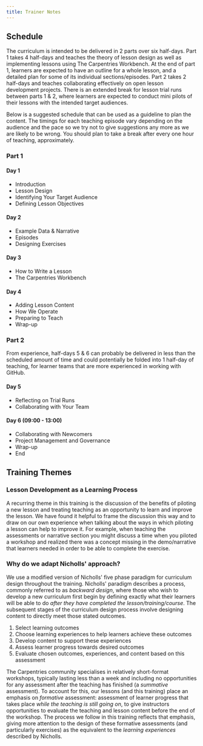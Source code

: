 ```yaml
---
title: Trainer Notes
---
```


## Schedule

The curriculum is intended to be delivered in 2 parts over six half-days. 
Part 1 takes 4 half-days and teaches the theory of lesson design as well as implementing lessons using The Carpentries Workbench. 
At the end of part 1, learners are expected to have an outline for a whole lesson, and a detailed plan for some of its individual sections/episodes.
Part 2 takes 2 half-days and teaches collaborating effectively on open lesson development projects.
There is an extended break for lesson trial runs between parts 1 & 2, where learners are expected to conduct mini pilots of their lessons with the 
intended target audiences.

Below is a suggested schedule that can be used as a guideline to plan the content. The timings for each teaching episode vary depending on the audience and the pace so we try not to give suggestions any more as 
we are likely to be wrong. You should plan to take a break after
every one hour of teaching, approximately.

### Part 1

#### Day 1

- Introduction
- Lesson Design
- Identifying Your Target Audience
- Defining Lesson Objectives

#### Day 2

- Example Data & Narrative
- Episodes
- Designing Exercises 

#### Day 3

- How to Write a Lesson
- The Carpentries Workbench 

#### Day 4

- Adding Lesson Content
- How We Operate
- Preparing to Teach
- Wrap-up




### Part 2

From experience, half-days 5 & 6 can probably be delivered in less than the scheduled amount of time
and could potentially be folded into 1 half-day of teaching, for learner teams that are more experienced 
in working with GitHub.

#### Day 5

- Reflecting on Trial Runs
- Collaborating with Your Team

#### Day 6 (09:00 - 13:00)

- Collaborating with Newcomers
- Project Management and Governance
- Wrap-up
- End                               


## Training Themes

### Lesson Development as a Learning Process

A recurring theme in this training is the discussion of the benefits of piloting a new 
lesson and treating teaching as an opportunity to learn and improve the lesson. 
We have found it helpful to frame the discussion this way and to draw on our own experience 
when talking about the ways in which piloting a lesson can help to improve it.
For example, when teaching the assessments or narrative section you might discuss a time 
when you piloted a workshop and realized there was a concept missing in the demo/narrative
that learners needed in order to be able to complete the exercise.

### Why do we adapt Nicholls' approach?
We use a modified version of Nicholls' five phase paradigm for curriculum design throughout the training.
Nicholls' paradigm describes a process, commonly referred to as _backward design_, where those who wish to develop a new curriculum first begin by defining exactly what their learners will be able to do _after they have completed the lesson/training/course_.
The subsequent stages of the curriculum design process involve designing content to directly meet those stated outcomes.

1. Select learning outcomes
2. Choose learning experiences to help learners achieve these outcomes
3. Develop content to support these experiences
4. Assess learner progress towards desired outcomes
5. Evaluate chosen outcomes, experiences, and content based on this assessment

The Carpentries community specialises in relatively short-format workshops, typically lasting less than a week and including no opportunities for any assessment after the teaching has finished (a _summative_ assessment).
To account for this, our lessons (and this training) place an emphasis on _formative_ assessment: assessment of learner progress that takes place _while the teaching is still going on_, to give instructors opportunities to evaluate the teaching and lesson content before the end of the workshop.
The process we follow in this training reflects that emphasis, giving more attention to the design of these formative assessments (and particularly exercises) as the equivalent to the _learning experiences_ described by Nicholls.

